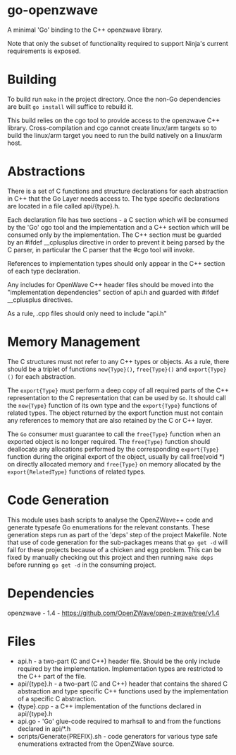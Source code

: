 go-openzwave
============
A minimal 'Go' binding to the C++ openzwave library.

Note that only the subset of functionality required to support Ninja's current requirements is exposed.

Building
========
To build run `make` in the project directory. Once the non-Go dependencies are built `go install` will suffice to rebuild it.

This build relies on the cgo tool to provide access to the openzwave C++ library. Cross-compilation and cgo cannot create linux/arm targets so to build
the linux/arm target you need to run the build natively on a linux/arm host.

Abstractions
============
There is a set of C functions and structure declarations for each abstraction in C++ that the Go Layer needs access to. The type specific declarations are located in a file called api/{type}.h.

Each declaration file has two sections - a C section which will be consumed by the 'Go' cgo tool and the implementation and a C++ section which will be consumed only by the implementation.
The C++ section must be guarded by an #ifdef __cplusplus directive in order to prevent it being parsed by the C parser, in particular the C parser that the #cgo tool will invoke.

References to implementation types should only appear in the C++ section of each type declaration.

Any includes for OpenWave C++ header files should be moved into the "implementation dependencies" section of api.h and guarded with #ifdef __cplusplus directives.

As a rule, .cpp files should only need to include "api.h"

Memory Management
=================
The C structures must not refer to any C++ types or objects. As a rule, there should be a triplet of functions `new{Type}()`, `free{Type}()` and `export{Type}()` for each abstraction.

The `export{Type}` must perform a deep copy of all required parts of the C++ representation to the C representation that can be used by `Go`. It should call the `new{Type}` function of its
own type and the `export{Type}` functions of related types. The object returned by the export function must not contain any references to memory that are also retained by the C or C++ layer.

The `Go` consumer must guarantee to call the `free{Type}` function when an exported object is no longer required. The `free{Type}` function should deallocate any allocations performed by the corresponding `export{Type}` function during the original export of the object, usually by call free(void *) on directly allocated memory and `free{Type}` on memory allocated by the `export{RelatedType}` functions
of related types.

Code Generation
===============
This module uses bash scripts to analyse the OpenZWave++ code and generate typesafe Go enumerations for the relevant constants. These generation steps run as part of the 'deps' step of the project Makefile. Note that use of code generation for the sub-packages means that `go get -d` will fail for these projects because of a chicken and egg problem. This can be fixed by manually checking out this project and then running `make deps` before running `go get -d` in the consuming project.

Dependencies
============
openzwave - 1.4 - https://github.com/OpenZWave/open-zwave/tree/v1.4

Files
=====
* api.h - a two-part (C and C++) header file. Should be the only include required by the implementation. Implementation types are restricted to the C++ part of the file.
* api/{type}.h - a two-part (C and C++) header that contains the shared C abstraction and type specific C++ functions used by the implementation of a specific C abstraction.
* {type}.cpp - a C++ implementation of the functions declared in api/{type}.h
* api.go - 'Go' glue-code required to marhsall to and from the functions declared in api/*.h
* scripts/Generate{PREFIX}.sh - code generators for various type safe enumerations extracted from the OpenZWave source.
